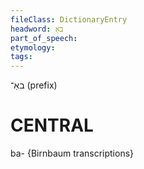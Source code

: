 ```yaml
---
fileClass: DictionaryEntry
headword: באַ
part_of_speech: 
etymology: 
tags: 
---
```

באַ־
(prefix)

CENTRAL
========

ba- {Birnbaum transcriptions}
